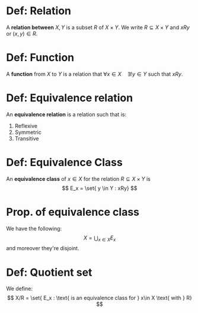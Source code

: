 # Def: Relation
A **relation between** $X,Y$ is a subset $R$ of $X\times Y$. We write $R\subseteq X\times Y$ and $xRy$ or $(x,y)\in R$.
# Def: Function
A **function** from $X$ to $Y$ is a relation that $\forall x\in X\quad \exists ! y\in Y$ such that $xRy$.
# Def: Equivalence relation
An **equivalence relation** is a relation such that is:
1. Reflexive
2. Symmetric
3. Transitive
# Def: Equivalence Class
An **equivalence class** of $x\in X$ for the relation $R\subseteq X\times Y$ is 
$$
E_x = \set{ y \in Y : xRy}
$$
# Prop. of equivalence class
We have the following:
$$
X = \bigcup_{x\in X} E_x
$$
and moreover they're disjoint.
# Def: Quotient set
We define:
$$
X/R = \set{ E_x : \text{ is an equivalence class for } x\in X \text{ with } R}
$$
